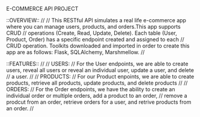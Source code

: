E-COMMERCE API PROJECT 

::OVERVIEW::
//
// This RESTful API simulates a real life e-commerce app where you can manage users, products, and orders.This app supports CRUD
// operations (Create, Read, Update, Delete). Each table (User, Product, Order) has a specific endpoint created and assigned to each 
// CRUD operation. Toolkits downloaded and imported in order to create this app are as follows: Flask, SQLAlchemy, Marshmellow.
//

::FEATURES::
//
// USERS:
// For the User endpoints, we are able to create users, reveal all users or reveal an individual user, update a user, and delete
// a user.
//
// PRODUCTS:
// For our Product enpoints, we are able to create products, retrieve all products, update products, and delete products
//
// ORDERS:
// For the Order endpoints, we have the ability to create an individual order or multiple orders, add a product to an order,
// remove a prodcut from an order, retrieve orders for a user, and retrive products from an order.
//

